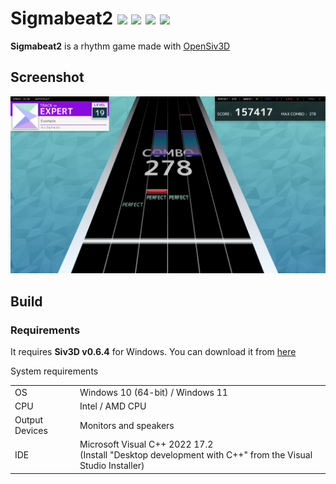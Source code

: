 <h1>Sigmabeat2
<a href="https://github.com/ryoga-exe/Sigmabeat2/blob/main/LICENSE"><img src="https://img.shields.io/github/license/ryoga-exe/Sigmabeat2"/></a>
<a href="https://github.com/ryoga-exe/Sigmabeat2/issues"><img src="https://img.shields.io/github/issues/ryoga-exe/Sigmabeat2"/></a>
<a href="https://github.com/ryoga-exe/Sigmabeat2/"><img src="https://img.shields.io/github/languages/top/ryoga-exe/Sigmabeat2"/></a>
<a href="https://twitter.com/intent/follow?screen_name=SigmabeatDev"><img src="https://img.shields.io/twitter/follow/SigmabeatDev?color=1DA1F2&logo=twitter"></a>
</h1>

**Sigmabeat2** is a rhythm game made with [OpenSiv3D](https://github.com/Siv3D/OpenSiv3D)

## Screenshot

![Screenshot](./docs/Screenshot.png)

## Build

### Requirements

It requires **Siv3D v0.6.4** for Windows. You can download it from [here](https://siv3d.github.io/download/windows/)

System requirements

|    |   |
| ---- | ---- |
|  OS  | Windows 10 (64-bit) / Windows 11 |
| CPU	 |Intel / AMD CPU |
| Output Devices | Monitors and speakers |
| IDE  |  Microsoft Visual C++ 2022 17.2 <br/> (Install "Desktop development with C++" from the Visual Studio Installer) |
